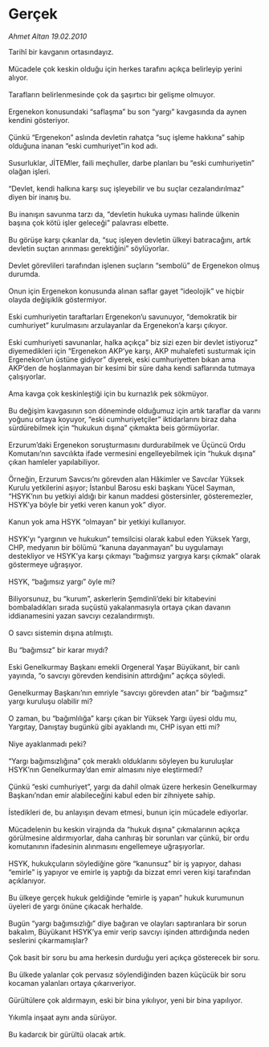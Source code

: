 # Gerçek

*Ahmet Altan 19.02.2010*

<div class="taraf_structure_2col_1zq">
<div class="margen_n">



 <p>Tarihî bir kavganın ortasındayız. <br/><br/>Mücadele çok keskin olduğu için herkes tarafını açıkça belirleyip yerini alıyor. <br/><br/>Tarafların belirlenmesinde çok da şaşırtıcı bir gelişme olmuyor. <br/><br/>Ergenekon konusundaki “saflaşma” bu son “yargı” kavgasında da aynen kendini gösteriyor.<br/><br/>Çünkü “Ergenekon” aslında devletin rahatça “suç işleme hakkına” sahip olduğuna inanan “eski cumhuriyet”in kod adı. <br/><br/>Susurluklar, JİTEMler, faili meçhuller, darbe planları bu “eski cumhuriyetin” olağan işleri. <br/><br/>“Devlet, kendi halkına karşı suç işleyebilir ve bu suçlar cezalandırılmaz” diyen bir inanış bu. <br/><br/>Bu inanışın savunma tarzı da, “devletin hukuka uyması halinde ülkenin başına çok kötü işler geleceği” palavrası elbette. <br/><br/>Bu görüşe karşı çıkanlar da, “suç işleyen devletin ülkeyi batıracağını, artık devletin suçtan arınması gerektiğini” söylüyorlar. <br/><br/>Devlet görevlileri tarafından işlenen suçların “sembolü” de Ergenekon olmuş durumda. <br/><br/>Onun için Ergenekon konusunda alınan saflar gayet “ideolojik” ve hiçbir olayda değişiklik göstermiyor. <br/><br/>Eski cumhuriyetin taraftarları Ergenekon’u savunuyor, “demokratik bir cumhuriyet” kurulmasını arzulayanlar da Ergenekon’a karşı çıkıyor. <br/><br/>Eski cumhuriyeti savunanlar, halka açıkça” biz sizi ezen bir devlet istiyoruz” diyemedikleri için “Ergenekon AKP’ye karşı, AKP muhalefeti susturmak için Ergenekon’un üstüne gidiyor” diyerek, eski cumhuriyetten bıkan ama AKP’den de hoşlanmayan bir kesimi bir süre daha kendi saflarında tutmaya çalışıyorlar. <br/><br/>Ama kavga çok keskinleştiği için bu kurnazlık pek sökmüyor. <br/><br/>Bu değişim kavgasının son döneminde olduğumuz için artık taraflar da varını yoğunu ortaya koyuyor, “eski cumhuriyetçiler” iktidarlarını biraz daha sürdürebilmek için “hukukun dışına” çıkmakta beis görmüyorlar. <br/><br/>Erzurum’daki Ergenekon soruşturmasını durdurabilmek ve Üçüncü Ordu Komutanı’nın savcılıkta ifade vermesini engelleyebilmek için “hukuk dışına” çıkan hamleler yapılabiliyor. <br/><br/>Örneğin, Erzurum Savcısı’nı görevden alan Hâkimler ve Savcılar Yüksek Kurulu yetkilerini aşıyor; İstanbul Barosu eski başkanı Yücel Sayman, “HSYK’nın bu yetkiyi aldığı bir kanun maddesi göstersinler, gösteremezler, HSYK’ya böyle bir yetki veren kanun yok” diyor. <br/><br/>Kanun yok ama HSYK “olmayan” bir yetkiyi kullanıyor. <br/><br/>HSYK’yı “yargının ve hukukun” temsilcisi olarak kabul eden Yüksek Yargı, CHP, medyanın bir bölümü “kanuna dayanmayan” bu uygulamayı destekliyor ve HSYK’ya karşı çıkmayı “bağımsız yargıya karşı çıkmak” olarak göstermeye uğraşıyor. <br/><br/>HSYK, “bağımsız yargı” öyle mi? <br/><br/>Biliyorsunuz, bu “kurum”, askerlerin Şemdinli’deki bir kitabevini bombaladıkları sırada suçüstü yakalanmasıyla ortaya çıkan davanın iddianamesini yazan savcıyı cezalandırmıştı. <br/><br/>O savcı sistemin dışına atılmıştı. <br/><br/>Bu “bağımsız” bir karar mıydı? <br/><br/>Eski Genelkurmay Başkanı emekli Orgeneral Yaşar Büyükanıt, bir canlı yayında, “o savcıyı görevden kendisinin attırdığını” açıkça söyledi. <br/><br/>Genelkurmay Başkanı’nın emriyle “savcıyı görevden atan” bir “bağımsız” yargı kuruluşu olabilir mi? <br/><br/>O zaman, bu “bağımlılığa” karşı çıkan bir Yüksek Yargı üyesi oldu mu, Yargıtay, Danıştay bugünkü gibi ayaklandı mı, CHP isyan etti mi? <br/><br/>Niye ayaklanmadı peki? <br/><br/>“Yargı bağımsızlığına” çok meraklı olduklarını söyleyen bu kuruluşlar HSYK’nın Genelkurmay’dan emir almasını niye eleştirmedi? <br/><br/>Çünkü “eski cumhuriyet”, yargı da dahil olmak üzere herkesin Genelkurmay Başkanı’ndan emir alabileceğini kabul eden bir zihniyete sahip. <br/><br/>İstedikleri de, bu anlayışın devam etmesi, bunun için mücadele ediyorlar. <br/><br/>Mücadelenin bu keskin virajında da “hukuk dışına” çıkmalarının açıkça görülmesine aldırmıyorlar, daha canhıraş bir sorunları var çünkü, bir ordu komutanının ifadesinin alınmasını engellemeye uğraşıyorlar. <br/><br/>HSYK, hukukçuların söylediğine göre “kanunsuz” bir iş yapıyor, dahası “emirle” iş yapıyor ve emirle iş yaptığı da bizzat emri veren kişi tarafından açıklanıyor. <br/><br/>Bu ülkeye gerçek hukuk geldiğinde “emirle iş yapan” hukuk kurumunun üyeleri de yargı önüne çıkacak herhalde. <br/><br/>Bugün “yargı bağımsızlığı” diye bağıran ve olayları saptıranlara bir sorun bakalım, Büyükanıt HSYK’ya emir verip savcıyı işinden attırdığında neden seslerini çıkarmamışlar? <br/><br/>Çok basit bir soru bu ama herkesin durduğu yeri açıkça gösterecek bir soru. <br/><br/>Bu ülkede yalanlar çok pervasız söylendiğinden bazen küçücük bir soru kocaman yalanları ortaya çıkarıveriyor. <br/><br/>Gürültülere çok aldırmayın, eski bir bina yıkılıyor, yeni bir bina yapılıyor. <br/><br/>Yıkımla inşaat aynı anda sürüyor. <br/><br/>Bu kadarcık bir gürültü olacak artık.</p>
<br/>
<br/>
<br/>



<br/>


<div id="taraf_not">
</div>

</div>


</div>
